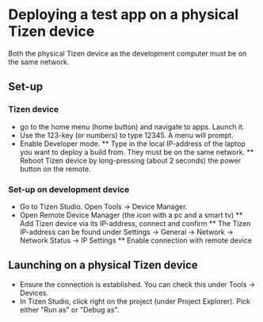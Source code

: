 # Deploying a test app on a physical Tizen device

Both the physical Tizen device as the development computer must be on the same network.

## Set-up

### Tizen device

* go to the home menu (home button) and navigate to apps. Launch it.
* Use the 123-key (or numbers) to type 12345. A menu will prompt.
* Enable Developer mode.
** Type in the local IP-address of the laptop you want to deploy a build from. They must be on the same network.
** Reboot Tizen device by long-pressing (about 2 seconds) the power button on the remote.

### Set-up on development device
* Go to Tizen Studio. Open Tools -> Device Manager.
* Open Remote Device Manager (the icon with a pc and a smart tv)
** Add Tizen device via its IP-address, connect and confirm
** The Tizen IP-address can be found under Settings -> General -> Network -> Network Status -> IP Settings
** Enable connection with remote device

## Launching on a physical Tizen device

* Ensure the connection is established. You can check this under Tools → Devices.
* In Tizen Studio, click right on the project (under Project Explorer). Pick either "Run as" or "Debug as".